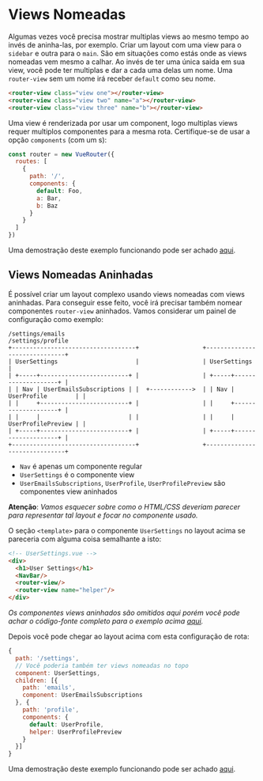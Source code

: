 # Views Nomeadas

Algumas vezes você precisa mostrar multiplas views ao mesmo tempo ao invés de aninha-las, por exemplo. Criar um layout com uma view para o `sidebar` e outra para o `main`. São em situações como estás onde as views nomeadas vem mesmo a calhar. Ao invés de ter uma única saida em sua view, você pode ter multiplas e dar a cada uma delas um nome. Uma `router-view` sem um nome irá receber `default` como seu nome.

``` html
<router-view class="view one"></router-view>
<router-view class="view two" name="a"></router-view>
<router-view class="view three" name="b"></router-view>
```

Uma view é renderizada por usar um component, logo multiplas views requer multiplos componentes para a mesma rota. Certifique-se de usar a opção `components` (com um s):

``` js
const router = new VueRouter({
  routes: [
    {
      path: '/',
      components: {
        default: Foo,
        a: Bar,
        b: Baz
      }
    }
  ]
})
```

Uma demostração deste exemplo funcionando pode ser achado [aqui](https://jsfiddle.net/posva/6du90epg/).

## Views Nomeadas Aninhadas

É possível criar um layout complexo usando views nomeadas com views aninhadas. Para conseguir esse feito, você irá precisar também nomear componentes `router-view` aninhados. Vamos considerar um painel de configuração como exemplo:

```
/settings/emails                                       /settings/profile
+-----------------------------------+                  +------------------------------+
| UserSettings                      |                  | UserSettings                 |
| +-----+-------------------------+ |                  | +-----+--------------------+ |
| | Nav | UserEmailsSubscriptions | |  +------------>  | | Nav | UserProfile        | |
| |     +-------------------------+ |                  | |     +--------------------+ |
| |     |                         | |                  | |     | UserProfilePreview | |
| +-----+-------------------------+ |                  | +-----+--------------------+ |
+-----------------------------------+                  +------------------------------+
```

- `Nav` é apenas um componente regular
- `UserSettings` é o componente view
- `UserEmailsSubscriptions`, `UserProfile`, `UserProfilePreview` são componentes view aninhados

**Atenção**: _Vamos esquecer sobre como o HTML/CSS deveriam parecer para representar tal layout e focar no componente usado._

O seção `<template>` para o componente `UserSettings` no layout acima se pareceria com alguma coisa semalhante a isto:

```html
<!-- UserSettings.vue -->
<div>
  <h1>User Settings</h1>
  <NavBar/>
  <router-view/>
  <router-view name="helper"/>
</div>
```

_Os componentes views aninhados são omitidos aqui porém você pode achar o código-fonte completo para o exemplo acima [aqui](https://jsfiddle.net/posva/22wgksa3/)._

Depois você pode chegar ao layout acima com esta configuração de rota:

```js
{
  path: '/settings',
  // Você poderia também ter views nomeadas no topo
  component: UserSettings,
  children: [{
    path: 'emails',
    component: UserEmailsSubscriptions
  }, {
    path: 'profile',
    components: {
      default: UserProfile,
      helper: UserProfilePreview
    }
  }]
}
```

Uma demostração deste exemplo funcionando pode ser achado [aqui](https://jsfiddle.net/posva/22wgksa3/).
